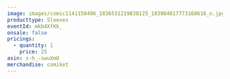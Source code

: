 ```yaml
---
image: images/comic1141150496_1836531219838125_183984817773168616_n.jpg
producttype: Sleeves
eventId: mkb4XfKk_
onsale: false
pricings:
  - quantity: 1
    price: 25
asin: s-h_-swuXmO
merchandise: comiket
---
```

